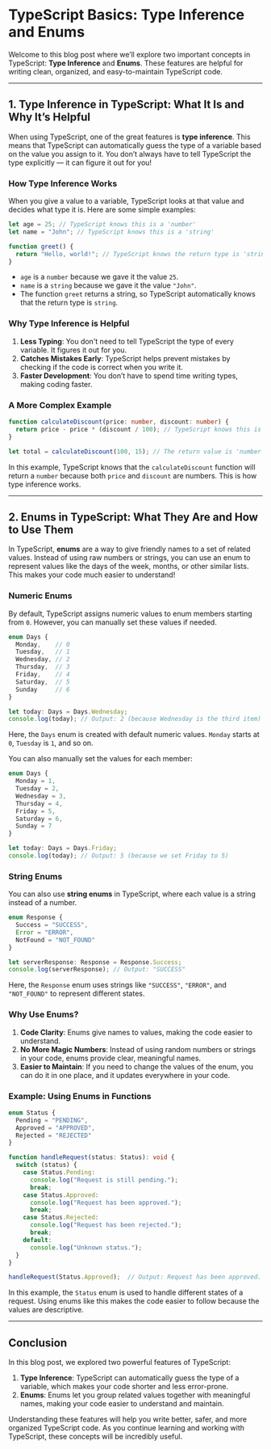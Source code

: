 # TypeScript Basics: Type Inference and Enums

Welcome to this blog post where we’ll explore two important concepts in TypeScript: **Type Inference** and **Enums**. These features are helpful for writing clean, organized, and easy-to-maintain TypeScript code.

---

## 1. **Type Inference in TypeScript: What It Is and Why It’s Helpful**

When using TypeScript, one of the great features is **type inference**. This means that TypeScript can automatically guess the type of a variable based on the value you assign to it. You don’t always have to tell TypeScript the type explicitly — it can figure it out for you!

### **How Type Inference Works**

When you give a value to a variable, TypeScript looks at that value and decides what type it is. Here are some simple examples:

```typescript
let age = 25; // TypeScript knows this is a 'number'
let name = "John"; // TypeScript knows this is a 'string'

function greet() {
  return "Hello, world!"; // TypeScript knows the return type is 'string'
}
```

* `age` is a `number` because we gave it the value `25`.
* `name` is a `string` because we gave it the value `"John"`.
* The function `greet` returns a string, so TypeScript automatically knows that the return type is `string`.

### **Why Type Inference is Helpful**

1. **Less Typing**: You don't need to tell TypeScript the type of every variable. It figures it out for you.
2. **Catches Mistakes Early**: TypeScript helps prevent mistakes by checking if the code is correct when you write it.
3. **Faster Development**: You don’t have to spend time writing types, making coding faster.

### **A More Complex Example**

```typescript
function calculateDiscount(price: number, discount: number) {
  return price - price * (discount / 100); // TypeScript knows this is a 'number'
}

let total = calculateDiscount(100, 15); // The return value is 'number'
```

In this example, TypeScript knows that the `calculateDiscount` function will return a `number` because both `price` and `discount` are numbers. This is how type inference works.

---

## 2. **Enums in TypeScript: What They Are and How to Use Them**

In TypeScript, **enums** are a way to give friendly names to a set of related values. Instead of using raw numbers or strings, you can use an enum to represent values like the days of the week, months, or other similar lists. This makes your code much easier to understand!

### **Numeric Enums**

By default, TypeScript assigns numeric values to enum members starting from `0`. However, you can manually set these values if needed.

```typescript
enum Days {
  Monday,    // 0
  Tuesday,   // 1
  Wednesday, // 2
  Thursday,  // 3
  Friday,    // 4
  Saturday,  // 5
  Sunday     // 6
}

let today: Days = Days.Wednesday;
console.log(today); // Output: 2 (because Wednesday is the third item)
```

Here, the `Days` enum is created with default numeric values. `Monday` starts at `0`, `Tuesday` is `1`, and so on.

You can also manually set the values for each member:

```typescript
enum Days {
  Monday = 1,
  Tuesday = 2,
  Wednesday = 3,
  Thursday = 4,
  Friday = 5,
  Saturday = 6,
  Sunday = 7
}

let today: Days = Days.Friday;
console.log(today); // Output: 5 (because we set Friday to 5)
```

### **String Enums**

You can also use **string enums** in TypeScript, where each value is a string instead of a number.

```typescript
enum Response {
  Success = "SUCCESS",
  Error = "ERROR",
  NotFound = "NOT_FOUND"
}

let serverResponse: Response = Response.Success;
console.log(serverResponse); // Output: "SUCCESS"
```

Here, the `Response` enum uses strings like `"SUCCESS"`, `"ERROR"`, and `"NOT_FOUND"` to represent different states.

### **Why Use Enums?**

1. **Code Clarity**: Enums give names to values, making the code easier to understand.
2. **No More Magic Numbers**: Instead of using random numbers or strings in your code, enums provide clear, meaningful names.
3. **Easier to Maintain**: If you need to change the values of the enum, you can do it in one place, and it updates everywhere in your code.

### **Example: Using Enums in Functions**

```typescript
enum Status {
  Pending = "PENDING",
  Approved = "APPROVED",
  Rejected = "REJECTED"
}

function handleRequest(status: Status): void {
  switch (status) {
    case Status.Pending:
      console.log("Request is still pending.");
      break;
    case Status.Approved:
      console.log("Request has been approved.");
      break;
    case Status.Rejected:
      console.log("Request has been rejected.");
      break;
    default:
      console.log("Unknown status.");
  }
}

handleRequest(Status.Approved);  // Output: Request has been approved.
```

In this example, the `Status` enum is used to handle different states of a request. Using enums like this makes the code easier to follow because the values are descriptive.

---

## **Conclusion**

In this blog post, we explored two powerful features of TypeScript:

1. **Type Inference**: TypeScript can automatically guess the type of a variable, which makes your code shorter and less error-prone.
2. **Enums**: Enums let you group related values together with meaningful names, making your code easier to understand and maintain.

Understanding these features will help you write better, safer, and more organized TypeScript code. As you continue learning and working with TypeScript, these concepts will be incredibly useful.
